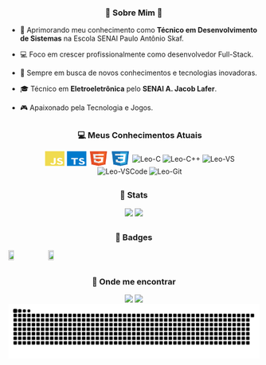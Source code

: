 <h3 align="center">👾 Sobre Mim 👾</h3>

- 📓 Aprimorando meu conhecimento como **Técnico em Desenvolvimento de Sistemas** na Escola SENAI Paulo Antônio Skaf.
- 💻 Foco em crescer profissionalmente como desenvolvedor Full-Stack.
- 📘 Sempre em busca de novos conhecimentos e tecnologias inovadoras.
- 🎓 Técnico em **Eletroeletrônica** pelo **SENAI A. Jacob Lafer**.
- 🎮 Apaixonado pela Tecnologia e Jogos.

  ##

  <h3 align="center">💻 Meus Conhecimentos Atuais</h3>
  
  <div align="center">
  <img align="center" alt="Leo-Js" height="30" width="40" src="https://raw.githubusercontent.com/devicons/devicon/master/icons/javascript/javascript-plain.svg">
  <img align="center" alt="Leo-Ts" height="30" width="40" src="https://raw.githubusercontent.com/devicons/devicon/master/icons/typescript/typescript-plain.svg">
  <img align="center" alt="Leo-HTML" height="30" width="40" src="https://raw.githubusercontent.com/devicons/devicon/master/icons/html5/html5-original.svg">
  <img align="center" alt="Leo-CSS" height="30" width="40" src="https://raw.githubusercontent.com/devicons/devicon/master/icons/css3/css3-original.svg">
  <img align="center" alt="Leo-C" height="30" width="40" src="https://devicon-website.vercel.app/api/c/original.svg">
  <img align="center" alt="Leo-C++" height="30" width="40" src="https://devicon-website.vercel.app/api/cplusplus/original.svg">    
  <img align="center" alt="Leo-VS" height="30" width="40" src="https://devicon-website.vercel.app/api/visualstudio/plain.svg">
  <img align="center" alt="Leo-VSCode" height="30" width="40" src="https://devicon-website.vercel.app/api/vscode/original.svg">
  <img align="center" alt="Leo-Git" height="30" width="40" src="https://devicon-website.vercel.app/api/git/original.svg">
    

  </div>
  
  ##
<h3 align="center">🏅 Stats</h3>
  
  <div align="center">
  <img height="160em" src="https://github-readme-stats.vercel.app/api?username=LeonardoFuents&show_icons=true&theme=midnight-purple" />
  <img height="160em" src="https://github-readme-stats.vercel.app/api/top-langs/?username=LeonardoFuents&layout=compact&theme=midnight-purple" />
</div>

  ##

<h3 align="center">🏅 Badges</h3>

<a href="https://www.credly.com/badges/7c5e5dce-9f15-42a5-b985-da78cb8420c8/public_url" target="blank" style="text-decoration: none;">
  <img width="15%" height="15%" src="https://images.credly.com/size/680x680/images/2e65fce6-81a2-476f-8fdc-68424eaa599c/blob"/>
</a>

<a href="https://www.credly.com/earner/earned/badge/a68ff67c-deb2-4fbf-8373-39d80590e55d" target="blank" style="text-decoration: none;">
  <img width="15%" height="15%" src="https://images.credly.com/size/680x680/images/119182cf-ca68-495a-a415-bff62dfdcc7e/image.png"/>
</a>
  
  ##
 <h3 align="center">📩 Onde me encontrar</h3>
<div align="center">
  <a href = "mailto:leonardo.rafuentes@gmail.com"><img src="https://img.shields.io/badge/-Gmail-%23333?style=for-the-badge&logo=gmail&logoColor=white" target="_blank"></a>
  <a href="https://www.linkedin.com/in/leonardo-fuentes-340418224/" target="_blank"><img src="https://img.shields.io/badge/-LinkedIn-%230077B5?style=for-the-badge&logo=linkedin&logoColor=white" target="_blank"></a> 
  
</div>

<picture>
  <source media="(prefers-color-scheme: dark)" srcset="https://raw.githubusercontent.com/LeonardoFuents/LeonardoFuents/output/github-contribution-grid-snake-dark.svg" />
  <source media="(prefers-color-scheme: light)" srcset="https://raw.githubusercontent.com/LeonardoFuents/LeonardoFuents/output/github-contribution-grid-snake.svg" />
  <img alt="github contribution grid snake animation" src="https://raw.githubusercontent.com/LeonardoFuents/LeonardoFuents/output/github-contribution-grid-snake.svg" />
</picture>
